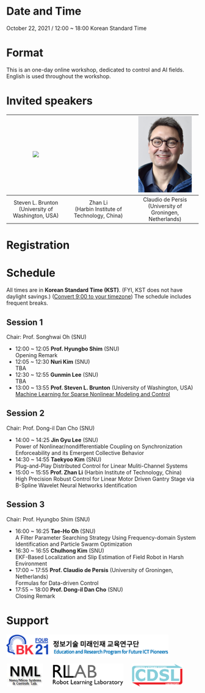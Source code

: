 # Date and Time

October 22, 2021 / 12:00 ~ 18:00 Korean Standard Time

# Format

This is an one-day online workshop, dedicated to control and AI fields. 
English is used throughout the workshop.

# Invited speakers


| <img src="{{site.baseurl}}/image/Steve4smallCroppedJPG.jpg" height="200"> | | <img src="/image/claudio_low.jpg" height="200"> | 
| :-: | :-: | :-: |
| Steven L. Brunton <br /> (University of Washington, USA) | Zhan Li <br /> (Harbin Institute of Technology, China) | Claudio de Persis <br /> (University of Groningen, Netherlands) |



# Registration


# Schedule

All times are in **Korean Standard Time (KST)**. (FYI, KST does not have daylight savings.) ([Convert 9:00 to
your timezone](https://arewemeetingyet.com/Stockholm/2021-05-10/09:00))
The schedule includes frequent breaks.

## Session 1
Chair: Prof. Songhwai Oh (SNU)

- 12:00 ~ 12:05 **Prof. Hyungbo Shim** (SNU)  
 Opening Remark  
- 12:05 ~ 12:30 **Nuri Kim** (SNU)  
 TBA
- 12:30 ~ 12:55 **Gunmin Lee** (SNU)  
 TBA
- 13:00 ~ 13:55 **Prof. Steven L. Brunton** (University of Washington, USA)  
 [Machine Learning for Sparse Nonlinear Modeling and Control](@/audience.md)

## Session 2
Chair: Prof. Dong-il Dan Cho (SNU)

- 14:00 ~ 14:25 **Jin Gyu Lee** (SNU)  
 Power of Nonlinear/nondifferentiable Coupling on Synchronization Enforceability and its Emergent Collective Behavior
- 14:30 ~ 14:55 **Taekyoo Kim** (SNU)  
 Plug-and-Play Distributed Control for Linear Muliti-Channel Systems
- 15:00 ~ 15:55 **Prof. Zhan Li** (Harbin Institute of Technology, China)  
 High Precision Robust Control for Linear Motor Driven Gantry Stage via B-Spline Wavelet Neural Networks Identification
 
## Session 3
Chair: Prof. Hyungbo Shim (SNU)

- 16:00 ~ 16:25 **Tae-Ho Oh** (SNU)  
 A Filter Parameter Searching Strategy Using Frequency-domain System Identification and Particle Swarm Optimization
- 16:30 ~ 16:55 **Chulhong Kim** (SNU)  
 EKF-Based Localization and Slip Estimation of Field Robot in Harsh Environment
- 17:00 ~ 17:55 **Prof. Claudio de Persis** (University of Groningen, Netherlands)  
 Formulas for Data-driven Control
- 17:55 ~ 18:00 **Prof. Dong-il Dan Cho** (SNU)  
 Closing Remark


# Support

<img src="/logo-bk21it.png" height="60">

<img src="/NML.jfif" height="60"> &emsp; <img src="/RLLAB.jpg" height="60"> &emsp; <img src="/CDSL.jpg" height="60">



